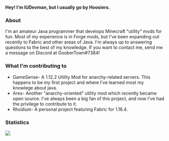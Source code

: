 **Hey! I'm IUDevman, but I usually go by Hoosiers.**

### About
I'm an amateur Java programmer that develops Minecraft "utility" mods for fun. Most of my experience is in Forge mods, but I've been expanding out recently to Fabric and other areas of Java. I'm always up to answering questions to the best of my knowledge. If you want to contact me, send me a message on Discord at GooberTown#7384!

### What I'm contributing to
* GameSense- A 1.12.2 Utility Mod for anarchy-related servers. This happens to be my first project and where I've learned most my knowlege about java.
* Ares- Another "anarchy-oriented" utility mod which recently became open source. I've always been a big fan of this project, and now I've had the privilege to contribute to it.
* Rhodium- A personal project featuring Fabric for 1.16.4.

### Statistics
<img align="center" src="https://github-readme-stats.vercel.app/api/?username=IUDevman&theme=prussian"/>
